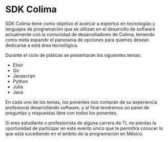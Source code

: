 # SDK Colima

SDK Colima tiene como objetivo el acercar a expertos en tecnologías y lenguajes de programación que se utilizan en el desarrollo de software actualmente con la comunidad de desarrolladores de Colima, teniendo como meta expandir el panorama de opciones para quienes desean dedicarse a está área tecnológica.

Durante el ciclo de pláticas se presentarán los  siguientes temas:

* Elixir
* Go
* Javascript
* Python
* Julia
* Java

En cada uno de los temas, los ponentes nos contarán de su experiencia profesional desarrollando software, y al final tendremos un  panel de preguntas y respuestas libre con todos los ponentes.

Si eres estudiante o profesionista de alguna carrera de TI, no pierdas la oportunidad de participar en este evento único que te permitirá conocer lo que está sucediendo en el ámbito de la programación en México.


